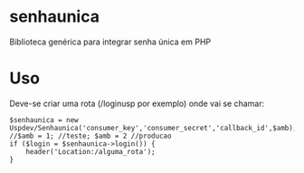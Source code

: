 # senhaunica
Biblioteca genérica para integrar senha única em PHP

# Uso

Deve-se criar uma rota (/loginusp por exemplo) onde vai se chamar:
```
$senhaunica = new Uspdev/Senhaunica('consumer_key','consumer_secret','callback_id',$amb); //$amb = 1; //teste; $amb = 2 //producao
if ($login = $senhaunica->login()) {
    header('Location:/alguma_rota');
}
```
